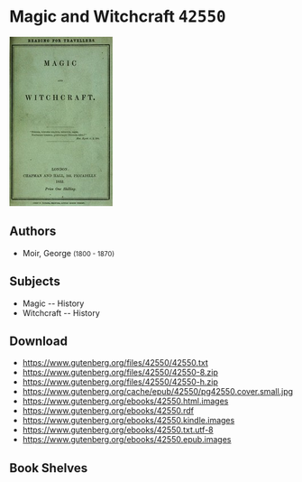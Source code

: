 # Magic and Witchcraft <kbd>42550</kbd>

![](./cover.medium.jpg "")

## Authors


 - Moir, George <small>(1800 - 1870)</small>

## Subjects


 - Magic -- History
 - Witchcraft -- History

## Download


 - https://www.gutenberg.org/files/42550/42550.txt
 - https://www.gutenberg.org/files/42550/42550-8.zip
 - https://www.gutenberg.org/files/42550/42550-h.zip
 - https://www.gutenberg.org/cache/epub/42550/pg42550.cover.small.jpg
 - https://www.gutenberg.org/ebooks/42550.html.images
 - https://www.gutenberg.org/ebooks/42550.rdf
 - https://www.gutenberg.org/ebooks/42550.kindle.images
 - https://www.gutenberg.org/ebooks/42550.txt.utf-8
 - https://www.gutenberg.org/ebooks/42550.epub.images

## Book Shelves


